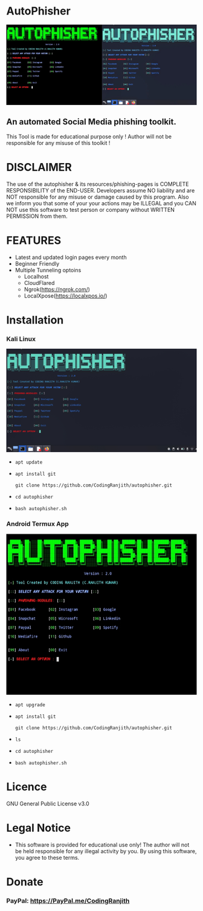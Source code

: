 # AutoPhisher

![](https://github.com/CodingRanjith/autophisher/blob/main/crkgithub/logo.jpg)

   ## An automated Social Media phishing toolkit. 
   This Tool is made for educational purpose only ! Author will not be responsible for any misuse of this toolkit ! 

# DISCLAIMER

The use of the autophisher & its resources/phishing-pages is COMPLETE RESPONSIBILITY of the END-USER. Developers assume NO liability and are NOT responsible for any misuse or damage caused by this program. Also we inform you that some of your your actions may be ILLEGAL and you CAN NOT use this software to test person or company without WRITTEN PERMISSION from them.

# FEATURES

- Latest and updated login pages every month
- Beginner Friendly
- Multiple Tunneling optoins
    * Localhost
    * CloudFlared
    * Ngrok(https://ngrok.com/)
    * LocalXpose(https://localxpos.io/)

# Installation

### Kali Linux

![](https://github.com/CodingRanjith/autophisher/blob/main/crkgithub/linuxlogo.jpg)

- `apt update`
- `apt install git`

      git clone https://github.com/CodingRanjith/autophisher.git
      
- `cd autophisher`
- `bash autophisher.sh`

### Android Termux App

![](https://github.com/CodingRanjith/autophisher/blob/main/crkgithub/android.jpg)

- `apt upgrade`
- `apt install git`

      git clone https://github.com/CodingRanjith/autophisher.git
      
- `ls`
- `cd autophisher`
- `bash autophisher.sh`

# Licence

GNU General Public License v3.0

# Legal Notice

* This software is provided for educational use only! The author will not be held responsible for any illegal activity by you. By using this software, you agree to these terms.

# Donate

### PayPal: https://PayPal.me/CodingRanjith





